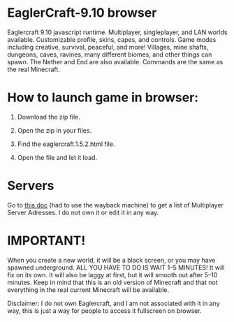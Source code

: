 # EaglerCraft-9.10 browser

 Eaglercraft 9.10 javascript runtime. Multiplayer, singleplayer, and LAN worlds available. Customizable profile, skins, capes, and controls. Game modes including creative, survival, peaceful, and more! Villages, mine shafts, dungeons, caves, ravines, many different biomes, and other things can spawn. The Nether and End are also available. Commands are the same as the real Minecraft.
# How to launch game in browser:

1. Download the zip file.

2. Open the zip in your files.

3. Find the eaglercraft.1.5.2.html file.

4. Open the file and let it load.

# Servers

Go to [this doc]([url](https://web.archive.org/web/20230205110931/https://docs.google.com/document/d/1PhUJSb0ojMyhv1Fs8bmVqwANBkySOgdyfRinJto3xnE/edit)) (had to use the wayback machine) to get a list of Multiplayer Server Adresses. I do not own it or edit it in any way.

# IMPORTANT!

When you create a new world, it will be a black screen, or you may have spawned underground. ALL YOU HAVE TO DO IS WAIT 1–5 MINUTES! It will fix on its own. It will also be laggy at first, but it will smooth out after 5–10 minutes. Keep in mind that this is an old version of Minecraft and that not everything in the real current Minecraft will be available.

Disclaimer: I do not own Eaglercraft, and I am not associated with it in any way, this is just a way for people to access it fullscreen on browser.
